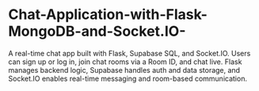 # Chat-Application-with-Flask-MongoDB-and-Socket.IO-
A real-time chat app built with Flask, Supabase SQL, and Socket.IO. Users can sign up or log in, join chat rooms via a Room ID, and chat live. Flask manages backend logic, Supabase handles auth and data storage, and Socket.IO enables real-time messaging and room-based communication.
